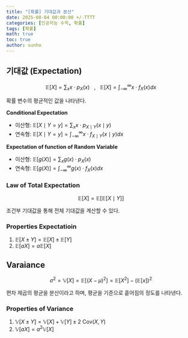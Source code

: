 ```yaml
---
title: "[확률] 기대값과 분산"
date: 2025-08-04 00:00:00 +/-TTTT
categories: [인공지능 수학, 확률]
tags: [확률]
math: true
toc: true
author: sunho
---
```


## 기대값 (Expectation)

$$
\mathbb{E}[X]=\sum_x x\cdot p_X(x)~~~,~~~\mathbb{E}[X]=\int_{-\infty}^\infty x\cdot f_X(x)dx
$$

확률 변수의 평균적인 값을 나타낸다.

**Conditional Expectation**

- 이산형: $\displaystyle \mathbb{E}[X\mid Y=y]=\sum_x x\cdot p_{X\mid Y}(x\mid y)$
- 연속형: $\displaystyle \mathbb{E}[X\mid Y=y]=\int_{-\infty}^\infty x\cdot f_{X\mid Y}(x\mid y)dx$

**Expectation of function of Random Variable**

- 이산형: $\displaystyle \mathbb{E}[g(X)]=\sum_x g(x)\cdot p_X(x)$
- 연속형: $\displaystyle \mathbb{E}[g(X)]=\int_{-\infty}^\infty g(x)\cdot f_X(x)dx$

### Law of Total Expectation

$$
\mathbb{E}[X]=\mathbb{E}\big[\mathbb{E}[X\mid Y]\big]
$$

조건부 기대값을 통해 전체 기대값을 계산할 수 있다.

### Properties Expectatioin

1. $\mathbb{E}[X\pm Y]=\mathbb{E}[X]\pm\mathbb{E}[Y]$
2. $\mathbb{E}[aX]=a\mathbb{E}[X]$

## Varaiance

$$
\sigma^2=\mathbb{V}[X]=\mathbb{E}[(X-\mu)^2]=\mathbb{E}[X^2]-(\mathbb{E}[x])^2
$$

편차 제곱의 평균을 분산이라고 하며, 평균을 기준으로 흩어짐의 정도를 나타낸다.

### Properties of Variance

1. $\mathbb{V}[X\pm Y]=\mathbb{V}[X]+\mathbb{V}[Y]\pm2~\text{Cov}(X,Y)$
2. $\mathbb{V}[aX]=a^2\mathbb{V}[X]$
